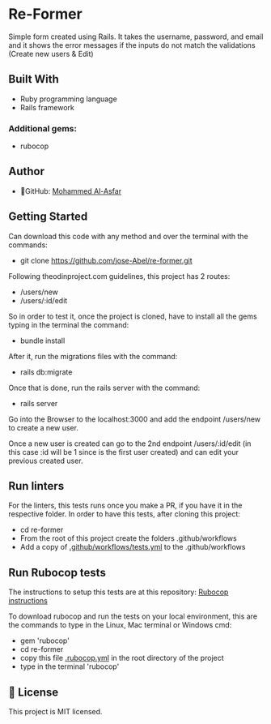 

# Re-Former

Simple form created using Rails. It takes the username, password, and email and it shows the error messages if the inputs do not match the validations (Create new users & Edit)


## Built With
- Ruby programming language
- Rails framework

### Additional gems:
- rubocop

## Author
- 👤GitHub: [Mohammed Al-Asfar](https://github.com/elasfarc)


## Getting Started
Can download this code with any method and over the terminal with the commands:

- git clone https://github.com/jose-Abel/re-former.git



Following theodinproject.com guidelines, this project has 2 routes:

- /users/new
- /users/:id/edit

So in order to test it, once the project is cloned, have to install all the gems typing in the terminal the command:

- bundle install

After it, run the migrations files with the command:

- rails db:migrate

Once that is done, run the rails server with the command:

- rails server

Go into the Browser to the localhost:3000 and add the endpoint /users/new to create a new user. 

Once a new user is created can go to the 2nd endpoint /users/:id/edit (in this case :id will be 1 since is the first user created) and can edit your previous created user.

## Run linters
For the linters, this tests runs once you make a PR, if you have it in the respective folder. In order to have this tests, after cloning this project:
 - cd re-former
- From the root of this project create the folders .github/workflows
- Add a copy of [.github/workflows/tests.yml](https://github.com/microverseinc/linters-config/blob/master/ruby/.github/workflows/tests.yml) to the .github/workflows


## Run Rubocop tests
The instructions to setup this tests are at this repository: [Rubocop instructions](https://github.com/microverseinc/linters-config/tree/master/ruby)

To download rubocop and run the tests on your local environment, this are the commands to type in the Linux, Mac terminal or Windows cmd:
- gem 'rubocop'
- cd re-former
- copy this file [.rubocop.yml](https://github.com/microverseinc/linters-config/blob/master/ruby/.rubocop.yml) in the root directory of the project
- type in the terminal 'rubocop'


## 📝 License
This project is MIT licensed.
